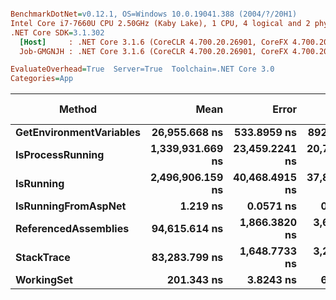 ``` ini

BenchmarkDotNet=v0.12.1, OS=Windows 10.0.19041.388 (2004/?/20H1)
Intel Core i7-7660U CPU 2.50GHz (Kaby Lake), 1 CPU, 4 logical and 2 physical cores
.NET Core SDK=3.1.302
  [Host]     : .NET Core 3.1.6 (CoreCLR 4.700.20.26901, CoreFX 4.700.20.31603), X64 RyuJIT
  Job-GMGNJH : .NET Core 3.1.6 (CoreCLR 4.700.20.26901, CoreFX 4.700.20.31603), X64 RyuJIT

EvaluateOverhead=True  Server=True  Toolchain=.NET Core 3.0  
Categories=App  

```
|                  Method |             Mean |          Error |         StdDev |   Gen 0 |   Gen 1 | Gen 2 | Allocated |
|------------------------ |-----------------:|---------------:|---------------:|--------:|--------:|------:|----------:|
| **GetEnvironmentVariables** |    **26,955.668 ns** |    **533.8959 ns** |    **892.0201 ns** |  **1.5259** |  **0.0305** |     **-** |   **14696 B** |
|        **IsProcessRunning** | **1,339,931.669 ns** | **23,459.2241 ns** | **20,795.9911 ns** | **35.1563** |  **9.7656** |     **-** |  **337140 B** |
|               **IsRunning** | **2,496,906.159 ns** | **40,468.4915 ns** | **37,854.2521 ns** | **35.1563** | **11.7188** |     **-** |  **339891 B** |
|     **IsRunningFromAspNet** |         **1.219 ns** |      **0.0571 ns** |      **0.0999 ns** |       **-** |       **-** |     **-** |         **-** |
|    **ReferencedAssemblies** |    **94,615.614 ns** |  **1,866.3820 ns** |  **3,640.2348 ns** |  **3.2959** |       **-** |     **-** |   **32424 B** |
|              **StackTrace** |    **83,283.799 ns** |  **1,648.7733 ns** |  **3,254.5177 ns** |  **2.1973** |       **-** |     **-** |   **21094 B** |
|              **WorkingSet** |       **201.343 ns** |      **3.8243 ns** |      **6.3895 ns** |       **-** |       **-** |     **-** |         **-** |
